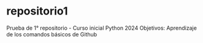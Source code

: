 # repositorio1
Prueba de 1° repositorio - Curso inicial Python 2024
Objetivos: Aprendizaje de los comandos básicos de Github
